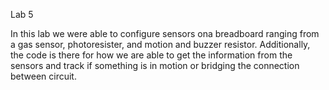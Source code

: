 Lab 5 

In this lab we were able to configure sensors ona breadboard ranging from a gas sensor, photoresister, and motion and buzzer resistor. Additionally, the code is there for how we are able to get the information from the sensors and track if something is in motion or bridging the connection between circuit. 
